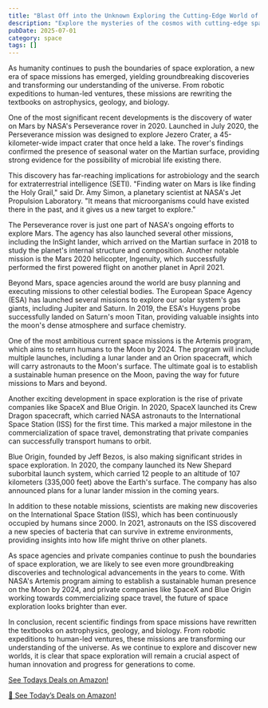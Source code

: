 ```yaml
---
title: "Blast Off into the Unknown Exploring the Cutting-Edge World of Space Missions"
description: "Explore the mysteries of the cosmos with cutting-edge space science discoveries, astronomical breakthroughs, and the latest research in space exploration."
pubDate: 2025-07-01
category: space
tags: []
---
```


As humanity continues to push the boundaries of space exploration, a new era of space missions has emerged, yielding groundbreaking discoveries and transforming our understanding of the universe. From robotic expeditions to human-led ventures, these missions are rewriting the textbooks on astrophysics, geology, and biology.

One of the most significant recent developments is the discovery of water on Mars by NASA's Perseverance rover in 2020. Launched in July 2020, the Perseverance mission was designed to explore Jezero Crater, a 45-kilometer-wide impact crater that once held a lake. The rover's findings confirmed the presence of seasonal water on the Martian surface, providing strong evidence for the possibility of microbial life existing there.

This discovery has far-reaching implications for astrobiology and the search for extraterrestrial intelligence (SETI). "Finding water on Mars is like finding the Holy Grail," said Dr. Amy Simon, a planetary scientist at NASA's Jet Propulsion Laboratory. "It means that microorganisms could have existed there in the past, and it gives us a new target to explore."

The Perseverance rover is just one part of NASA's ongoing efforts to explore Mars. The agency has also launched several other missions, including the InSight lander, which arrived on the Martian surface in 2018 to study the planet's internal structure and composition. Another notable mission is the Mars 2020 helicopter, Ingenuity, which successfully performed the first powered flight on another planet in April 2021.

Beyond Mars, space agencies around the world are busy planning and executing missions to other celestial bodies. The European Space Agency (ESA) has launched several missions to explore our solar system's gas giants, including Jupiter and Saturn. In 2019, the ESA's Huygens probe successfully landed on Saturn's moon Titan, providing valuable insights into the moon's dense atmosphere and surface chemistry.

One of the most ambitious current space missions is the Artemis program, which aims to return humans to the Moon by 2024. The program will include multiple launches, including a lunar lander and an Orion spacecraft, which will carry astronauts to the Moon's surface. The ultimate goal is to establish a sustainable human presence on the Moon, paving the way for future missions to Mars and beyond.

Another exciting development in space exploration is the rise of private companies like SpaceX and Blue Origin. In 2020, SpaceX launched its Crew Dragon spacecraft, which carried NASA astronauts to the International Space Station (ISS) for the first time. This marked a major milestone in the commercialization of space travel, demonstrating that private companies can successfully transport humans to orbit.

Blue Origin, founded by Jeff Bezos, is also making significant strides in space exploration. In 2020, the company launched its New Shepard suborbital launch system, which carried 12 people to an altitude of 107 kilometers (335,000 feet) above the Earth's surface. The company has also announced plans for a lunar lander mission in the coming years.

In addition to these notable missions, scientists are making new discoveries on the International Space Station (ISS), which has been continuously occupied by humans since 2000. In 2021, astronauts on the ISS discovered a new species of bacteria that can survive in extreme environments, providing insights into how life might thrive on other planets.

As space agencies and private companies continue to push the boundaries of space exploration, we are likely to see even more groundbreaking discoveries and technological advancements in the years to come. With NASA's Artemis program aiming to establish a sustainable human presence on the Moon by 2024, and private companies like SpaceX and Blue Origin working towards commercializing space travel, the future of space exploration looks brighter than ever.

In conclusion, recent scientific findings from space missions have rewritten the textbooks on astrophysics, geology, and biology. From robotic expeditions to human-led ventures, these missions are transforming our understanding of the universe. As we continue to explore and discover new worlds, it is clear that space exploration will remain a crucial aspect of human innovation and progress for generations to come.

[ See Todays Deals on Amazon!](https://amzn.to/3UjsCWp)

[🛒 See Today’s Deals on Amazon!](https://amzn.to/3UjsCWp)
